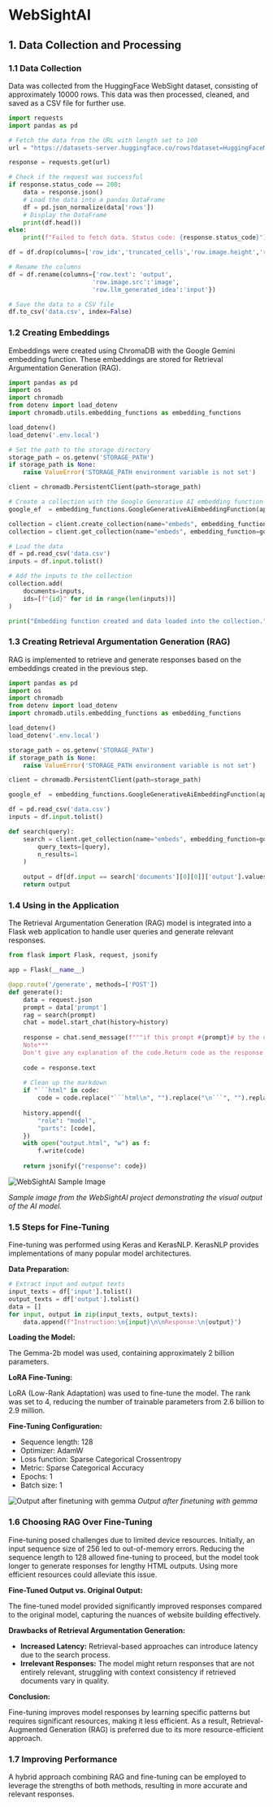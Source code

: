 # WebSightAI

## 1. Data Collection and Processing

### 1.1 Data Collection

Data was collected from the HuggingFace WebSight dataset, consisting of approximately 10000 rows. This data was then processed, cleaned, and saved as a CSV file for further use.

```python
import requests
import pandas as pd

# Fetch the data from the URL with length set to 100
url = "https://datasets-server.huggingface.co/rows?dataset=HuggingFaceM4%2FWebSight&config=v0.2&split=train&offset=0&length=10000"

response = requests.get(url)

# Check if the request was successful
if response.status_code == 200:
    data = response.json()
    # Load the data into a pandas DataFrame
    df = pd.json_normalize(data['rows'])
    # Display the DataFrame
    print(df.head())
else:
    print(f"Failed to fetch data. Status code: {response.status_code}")

df = df.drop(columns=['row_idx','truncated_cells','row.image.height','row.image.width'], axis=1)

# Rename the columns
df = df.rename(columns={'row.text': 'output',
                       'row.image.src':'image',
                       'row.llm_generated_idea':'input'})

# Save the data to a CSV file
df.to_csv('data.csv', index=False)
```

### 1.2 Creating Embeddings

Embeddings were created using ChromaDB with the Google Gemini embedding function. These embeddings are stored for Retrieval Argumentation Generation (RAG).

```python
import pandas as pd
import os
import chromadb
from dotenv import load_dotenv
import chromadb.utils.embedding_functions as embedding_functions

load_dotenv()
load_dotenv('.env.local')

# Set the path to the storage directory
storage_path = os.getenv('STORAGE_PATH')
if storage_path is None:
    raise ValueError('STORAGE_PATH environment variable is not set')

client = chromadb.PersistentClient(path=storage_path)

# Create a collection with the Google Generative AI embedding function
google_ef  = embedding_functions.GoogleGenerativeAiEmbeddingFunction(api_key=os.getenv("GEMINI_API_KEY"))

collection = client.create_collection(name="embeds", embedding_function=google_ef)
collection = client.get_collection(name="embeds", embedding_function=google_ef)

# Load the data
df = pd.read_csv('data.csv')
inputs = df.input.tolist()

# Add the inputs to the collection
collection.add(
    documents=inputs,
    ids=[f"{id}" for id in range(len(inputs))]
)

print("Embedding function created and data loaded into the collection.")
```

### 1.3 Creating Retrieval Argumentation Generation (RAG)

RAG is implemented to retrieve and generate responses based on the embeddings created in the previous step.

```python
import pandas as pd
import os
import chromadb
from dotenv import load_dotenv
import chromadb.utils.embedding_functions as embedding_functions

load_dotenv()
load_dotenv('.env.local')

storage_path = os.getenv('STORAGE_PATH')
if storage_path is None:
    raise ValueError('STORAGE_PATH environment variable is not set')

client = chromadb.PersistentClient(path=storage_path)

google_ef  = embedding_functions.GoogleGenerativeAiEmbeddingFunction(api_key=os.getenv("GEMINI_API_KEY"))

df = pd.read_csv('data.csv')
inputs = df.input.tolist()

def search(query):
    search = client.get_collection(name="embeds", embedding_function=google_ef).query(
        query_texts=[query],
        n_results=1
    )
    
    output = df[df.input == search['documents'][0][0]]['output'].values[0]
    return output
```

### 1.4 Using in the Application

The Retrieval Argumentation Generation (RAG) model is integrated into a Flask web application to handle user queries and generate relevant responses.

```python
from flask import Flask, request, jsonify

app = Flask(__name__)

@app.route('/generate', methods=['POST'])
def generate():
    data = request.json
    prompt = data['prompt']
    rag = search(prompt)
    chat = model.start_chat(history=history)
    
    response = chat.send_message(f"""if this prompt #{prompt}# by the user is requesting for a website Return this *exact* code  #{rag}#  as your response.  Else if the prompt  requesting for the  changing the component of the  website (that you provided in previous response)then only modify the code and return the modified code.Else converse with the user and tell them that you are a website builder and you return html,css,js code for a website prompt.
    Note***                             
    Don't give any explanation of the code.Return code as the response for user to copy easily .***""")
    
    code = response.text
    
    # Clean up the markdown
    if "```html" in code:
        code = code.replace("```html\n", "").replace("\n```", "").replace("\\n", "\n").replace("```html", "")
        
    history.append({
        "role": "model",
        "parts": [code],
    })
    with open("output.html", "w") as f:
        f.write(code)
        
    return jsonify({"response": code})
```

![WebSightAI Sample Image](https://github.com/SatyamSaitama/WebSightAI/blob/main/Sample3.jpeg)

*Sample image from the WebSightAI project demonstrating the visual output of the AI model.*

### 1.5 Steps for Fine-Tuning

Fine-tuning was performed using Keras and KerasNLP. KerasNLP provides implementations of many popular model architectures.

**Data Preparation:**

```python
# Extract input and output texts
input_texts = df['input'].tolist()
output_texts = df['output'].tolist()
data = []
for input, output in zip(input_texts, output_texts):
    data.append(f"Instruction:\n{input}\n\nResponse:\n{output}")
```

**Loading the Model:**

The Gemma-2b model was used, containing approximately 2 billion parameters.

**LoRA Fine-Tuning:**

LoRA (Low-Rank Adaptation) was used to fine-tune the model. The rank was set to 4, reducing the number of trainable parameters from 2.6 billion to 2.9 million.

**Fine-Tuning Configuration:**

- Sequence length: 128
- Optimizer: AdamW
- Loss function: Sparse Categorical Crossentropy
- Metric: Sparse Categorical Accuracy
- Epochs: 1
- Batch size: 1

![Output after finetuning with gemma](https://github.com/SatyamSaitama/WebSightAI/blob/main/fine-tuned-gemma.jpeg)
*Output after finetuning with gemma*

### 1.6 Choosing RAG Over Fine-Tuning

Fine-tuning posed challenges due to limited device resources. Initially, an input sequence size of 256 led to out-of-memory errors. Reducing the sequence length to 128 allowed fine-tuning to proceed, but the model took longer to generate responses for lengthy HTML outputs. Using more efficient resources could alleviate this issue.

**Fine-Tuned Output vs. Original Output:**

The fine-tuned model provided significantly improved responses compared to the original model, capturing the nuances of website building effectively.

**Drawbacks of Retrieval Argumentation Generation:**

- **Increased Latency:** Retrieval-based approaches can introduce latency due to the search process.
- **Irrelevant Responses:** The model might return responses that are not entirely relevant, struggling with context consistency if retrieved documents vary in quality.

**Conclusion:**

Fine-tuning improves model responses by learning specific patterns but requires significant resources, making it less efficient. As a result, Retrieval-Augmented Generation (RAG) is preferred due to its more resource-efficient approach.

### 1.7 Improving Performance

A hybrid approach combining RAG and fine-tuning can be employed to leverage the strengths of both methods, resulting in more accurate and relevant responses.

